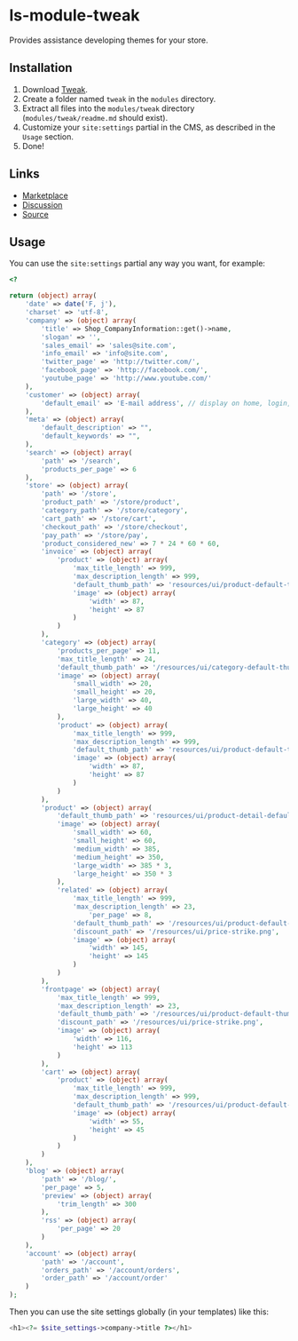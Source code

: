 # ls-module-tweak
Provides assistance developing themes for your store.

## Installation
1. Download [Tweak](https://github.com/limewheel/ls-module-tweak/zipball/master).
1. Create a folder named `tweak` in the `modules` directory.
1. Extract all files into the `modules/tweak` directory (`modules/tweak/readme.md` should exist).
1. Customize your `site:settings` partial in the CMS, as described in the `Usage` section.
1. Done!

## Links

* [Marketplace](https://lemonstandapp.com/marketplace/module/tweak/)
* [Discussion](http://forum.lemonstandapp.com/topic/2634-module-tweak/)
* [Source](https://github.com/limewheel/ls-module-tweak)

## Usage
You can use the `site:settings` partial any way you want, for example:

```php
<?

return (object) array(
	'date' => date('F, j'),
	'charset' => 'utf-8',
	'company' => (object) array(
		'title' => Shop_CompanyInformation::get()->name,
		'slogan' => '',
		'sales_email' => 'sales@site.com',
		'info_email' => 'info@site.com',
		'twitter_page' => 'http://twitter.com/',
		'facebook_page' => 'http://facebook.com/',
		'youtube_page' => 'http://www.youtube.com/'
	),
	'customer' => (object) array(
		'default_email' => 'E-mail address', // display on home, login, register pages
	),
	'meta' => (object) array(
		'default_description' => "",
		'default_keywords' => "",
	),
	'search' => (object) array(
		'path' => '/search',
		'products_per_page' => 6
	),
	'store' => (object) array(
		'path' => '/store',
		'product_path' => '/store/product',
		'category_path' => '/store/category',
		'cart_path' => '/store/cart',
		'checkout_path' => '/store/checkout',
		'pay_path' => '/store/pay',
		'product_considered_new' => 7 * 24 * 60 * 60,
		'invoice' => (object) array(
			'product' => (object) array(
				'max_title_length' => 999,
				'max_description_length' => 999,
				'default_thumb_path' => 'resources/ui/product-default-thumb.png',
				'image' => (object) array(
					'width' => 87,
					'height' => 87
				)
			)
		),
		'category' => (object) array(
			'products_per_page' => 11,
			'max_title_length' => 24,
			'default_thumb_path' => '/resources/ui/category-default-thumb.jpg',
			'image' => (object) array(
				'small_width' => 20,
				'small_height' => 20,
				'large_width' => 40,
				'large_height' => 40
			),
			'product' => (object) array(
				'max_title_length' => 999,
				'max_description_length' => 999,
				'default_thumb_path' => 'resources/ui/product-default-thumb.png',
				'image' => (object) array(
					'width' => 87,
					'height' => 87
				)
			)
		),
		'product' => (object) array(
			'default_thumb_path' => 'resources/ui/product-detail-default-thumb.png',
			'image' => (object) array(
				'small_width' => 60,
				'small_height' => 60,
				'medium_width' => 385,
				'medium_height' => 350,
				'large_width' => 385 * 3,
				'large_height' => 350 * 3
			),
			'related' => (object) array(
				'max_title_length' => 999,
				'max_description_length' => 23,
					'per_page' => 8,
				'default_thumb_path' => '/resources/ui/product-default-thumb.png',
				'discount_path' => '/resources/ui/price-strike.png',
				'image' => (object) array(
					'width' => 145,
					'height' => 145
				)
			)
		),
		'frontpage' => (object) array(
			'max_title_length' => 999,
			'max_description_length' => 23,
			'default_thumb_path' => '/resources/ui/product-default-thumb.png',
			'discount_path' => '/resources/ui/price-strike.png',
			'image' => (object) array(
				'width' => 116,
				'height' => 113
			)
		),
		'cart' => (object) array(
			'product' => (object) array(
				'max_title_length' => 999,
				'max_description_length' => 999,
				'default_thumb_path' => '/resources/ui/product-default-thumb.png',
				'image' => (object) array(
					'width' => 55,
					'height' => 45
				)
			)
		)
	),
	'blog' => (object) array(
		'path' => '/blog/',
		'per_page' => 5,
		'preview' => (object) array(
			'trim_length' => 300
		),
		'rss' => (object) array(
			'per_page' => 20
		)
	),
	'account' => (object) array(
		'path' => '/account',
		'orders_path' => '/account/orders',
		'order_path' => '/account/order'
	)
);
```

Then you can use the site settings globally (in your templates) like this:

```php
<h1><?= $site_settings->company->title ?></h1>
```
